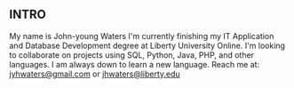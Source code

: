 ## INTRO
My name is John-young Waters
I'm currently finishing my IT Application and Database Development degree at Liberty University Online.
I'm looking to collaborate on projects using SQL, Python, Java, PHP, and other languages.
I am always down to learn a new language.
Reach me at: jyhwaters@gmail.com or jhwaters@liberty.edu

<!--
**JYoung1201/JYoung1201** is a ✨ _special_ ✨ repository because its `README.md` (this file) appears on your GitHub profile.

Here are some ideas to get you started:

- 🔭 I’m currently working on ...
- 🌱 I’m currently learning ...
- 👯 I’m looking to collaborate on ...
- 🤔 I’m looking for help with ...
- 💬 Ask me about ...
- 📫 How to reach me: ...
- 😄 Pronouns: ...
- ⚡ Fun fact: ...
-->
